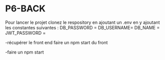 # P6-BACK

Pour lancer le projet clonez le respository en ajoutant un .env en y ajoutant les constantes suivantes : 
DB_PASSWORD = 
DB_USERNAME= 
DB_NAME = 
JWT_PASSWORD = 

-récupérer le front end faire un npm start du front

-faire un npm start
